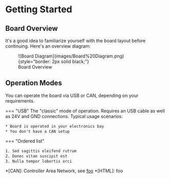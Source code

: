 # Getting Started

## Board Overview

It's a good idea to familiarize yourself with the board layout before continuing. Here's an overview diagram:

<figure markdown="span">
  ![Board Diagram](images/Board%20Diagram.png){style="border: 2px solid black;"}
  <figcaption>Board Overview</figcaption>
</figure>


## Operation Modes

You can operate the board via USB or CAN, depending on your requirements.

=== "USB"
    The "classic" mode of operation. Requires an USB cable as well as 24V and GND connections. Typical usage scenarios:

    * Board is operated in your electronics bay
    * You don't have a CAN setup

=== "Ordered list"

    1. Sed sagittis eleifend rutrum
    2. Donec vitae suscipit est
    3. Nulla tempor lobortis orci

*[CAN]: Controller Area Network, see [foo](https://klipper3d.org)
*[HTML]: foo
